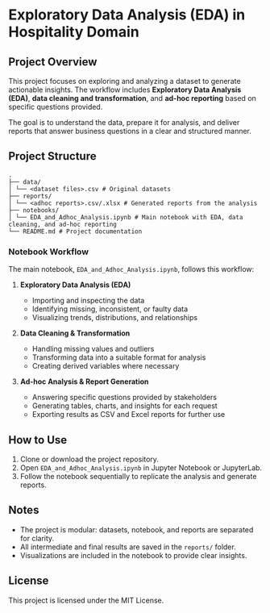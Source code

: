 # Exploratory Data Analysis (EDA) in Hospitality Domain

## Project Overview
This project focuses on exploring and analyzing a dataset to generate actionable insights. The workflow includes **Exploratory Data Analysis (EDA)**, **data cleaning and transformation**, and **ad-hoc reporting**
based on specific questions provided.

The goal is to understand the data, prepare it for analysis, and deliver reports that answer business questions in a clear and structured manner.

## Project Structure
```
.
├── data/
│ └── <dataset files>.csv # Original datasets
├── reports/
│ └── <adhoc reports>.csv/.xlsx # Generated reports from the analysis
├── notebooks/
│ └── EDA_and_Adhoc_Analysis.ipynb # Main notebook with EDA, data cleaning, and ad-hoc reporting
└── README.md # Project documentation
```

### Notebook Workflow
The main notebook, `EDA_and_Adhoc_Analysis.ipynb`, follows this workflow:

1. **Exploratory Data Analysis (EDA)**
   - Importing and inspecting the data
   - Identifying missing, inconsistent, or faulty data
   - Visualizing trends, distributions, and relationships

2. **Data Cleaning & Transformation**
   - Handling missing values and outliers
   - Transforming data into a suitable format for analysis
   - Creating derived variables where necessary

3. **Ad-hoc Analysis & Report Generation**
   - Answering specific questions provided by stakeholders
   - Generating tables, charts, and insights for each request
   - Exporting results as CSV and Excel reports for further use

## How to Use
1. Clone or download the project repository.
2. Open `EDA_and_Adhoc_Analysis.ipynb` in Jupyter Notebook or JupyterLab.
3. Follow the notebook sequentially to replicate the analysis and generate reports.

## Notes
- The project is modular: datasets, notebook, and reports are separated for clarity.
- All intermediate and final results are saved in the `reports/` folder.
- Visualizations are included in the notebook to provide clear insights.
## License
This project is licensed under the MIT License.

